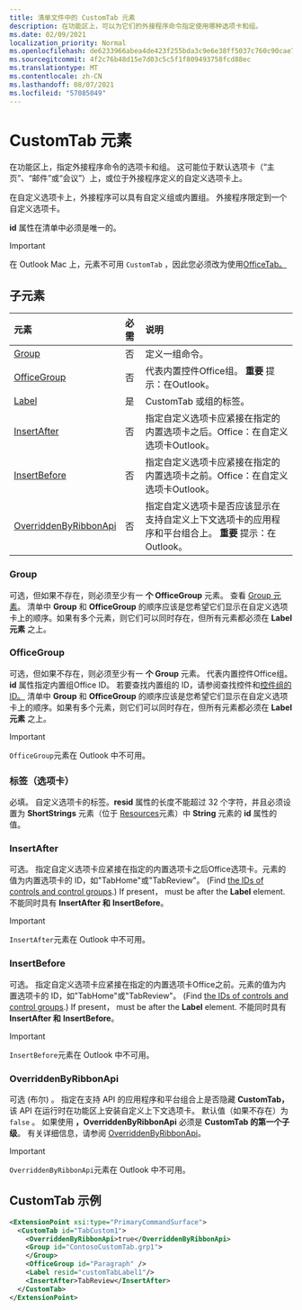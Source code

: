 ```yaml
---
title: 清单文件中的 CustomTab 元素
description: 在功能区上，可以为它们的外接程序命令指定使用哪种选项卡和组。
ms.date: 02/09/2021
localization_priority: Normal
ms.openlocfilehash: de6233966abea4de423f255bda3c9e6e38ff5037c760c90cae7c8a1c7ca6ab2e
ms.sourcegitcommit: 4f2c76b48d15e7d03c5c5f1f809493758fcd88ec
ms.translationtype: MT
ms.contentlocale: zh-CN
ms.lasthandoff: 08/07/2021
ms.locfileid: "57085049"
---
```

# <a name="customtab-element"></a>CustomTab 元素

在功能区上，指定外接程序命令的选项卡和组。 这可能位于默认选项卡（“主页”、“邮件”或“会议”）上，或位于外接程序定义的自定义选项卡上。

在自定义选项卡上，外接程序可以具有自定义组或内置组。 外接程序限定到一个自定义选项卡。

**id** 属性在清单中必须是唯一的。

> [!IMPORTANT]
> 在 Outlook Mac 上，元素不可用 `CustomTab` ，因此您必须改为使用[OfficeTab。](officetab.md)

## <a name="child-elements"></a>子元素

|  元素 |  必需  |  说明  |
|:-----|:-----|:-----|
|  [Group](group.md)      | 否 |  定义一组命令。  |
|  [OfficeGroup](#officegroup)      | 否 |  代表内置控件Office组。 **重要** 提示：在Outlook。 |
|  [Label](#label-tab)      | 是 |  CustomTab 或组的标签。  |
|  [InsertAfter](#insertafter)      | 否 |  指定自定义选项卡应紧接在指定的内置选项卡之后。Office：在自定义选项卡Outlook。  |
|  [InsertBefore](#insertbefore)      | 否 |  指定自定义选项卡应紧接在指定的内置选项卡之前。Office：在自定义选项卡Outlook。  |
|  [OverriddenByRibbonApi](overriddenbyribbonapi.md)      | 否 |  指定自定义选项卡是否应该显示在支持自定义上下文选项卡的应用程序和平台组合上。 **重要** 提示：在Outlook。 |

### <a name="group"></a>Group

可选，但如果不存在，则必须至少有一 **个 OfficeGroup** 元素。 查看 [Group 元素](group.md)。 清单中 **Group** 和 **OfficeGroup** 的顺序应该是您希望它们显示在自定义选项卡上的顺序。如果有多个元素，则它们可以同时存在，但所有元素都必须在 **Label 元素** 之上。

### <a name="officegroup"></a>OfficeGroup

可选，但如果不存在，则必须至少有一 **个 Group** 元素。 代表内置控件Office组。 **id** 属性指定内置组Office ID。 若要查找内置组的 ID，请参阅查找控件和[控件组的 ID。](../../design/built-in-button-integration.md#find-the-ids-of-controls-and-control-groups) 清单中 **Group** 和 **OfficeGroup** 的顺序应该是您希望它们显示在自定义选项卡上的顺序。如果有多个元素，则它们可以同时存在，但所有元素都必须在 **Label 元素** 之上。

> [!IMPORTANT]
> `OfficeGroup`元素在 Outlook 中不可用。

### <a name="label-tab"></a>标签（选项卡）

必填。 自定义选项卡的标签。**resid** 属性的长度不能超过 32 个字符，并且必须设置为 **ShortStrings** 元素（位于 [Resources](resources.md)元素）中 **String** 元素的 **id** 属性的值。

### <a name="insertafter"></a>InsertAfter

可选。 指定自定义选项卡应紧接在指定的内置选项卡之后Office选项卡。元素的值为内置选项卡的 ID，如"TabHome"或"TabReview"。  (Find [the IDs of controls and control groups](../../design/built-in-button-integration.md#find-the-ids-of-controls-and-control-groups).) If present， must be after the **Label** element. 不能同时具有 **InsertAfter 和** **InsertBefore**。

> [!IMPORTANT]
> `InsertAfter`元素在 Outlook 中不可用。

### <a name="insertbefore"></a>InsertBefore

可选。 指定自定义选项卡应紧接在指定的内置选项卡Office之前。元素的值为内置选项卡的 ID，如"TabHome"或"TabReview"。  (Find [the IDs of controls and control groups](../../design/built-in-button-integration.md#find-the-ids-of-controls-and-control-groups).) If present， must be after the **Label** element. 不能同时具有 **InsertAfter 和** **InsertBefore**。

> [!IMPORTANT]
> `InsertBefore`元素在 Outlook 中不可用。

### <a name="overriddenbyribbonapi"></a>OverriddenByRibbonApi

可选 (布尔) 。 指定在支持 API 的应用程序和平台组合上是否隐藏 **CustomTab，** 该 API 在运行时在功能区上安装自定义上下文选项卡。 默认值（如果不存在）为 `false` 。 如果使用 **，OverriddenByRibbonApi** 必须是 **CustomTab 的第一个子级**。  有关详细信息，请参阅 [OverriddenByRibbonApi](overriddenbyribbonapi.md)。

> [!IMPORTANT]
> `OverriddenByRibbonApi`元素在 Outlook 中不可用。

## <a name="customtab-example"></a>CustomTab 示例

```xml
<ExtensionPoint xsi:type="PrimaryCommandSurface">
  <CustomTab id="TabCustom1">
    <OverriddenByRibbonApi>true</OverriddenByRibbonApi>
    <Group id="ContosoCustomTab.grp1">
    </Group>
    <OfficeGroup id="Paragraph" />
    <Label resid="customTabLabel1"/>
    <InsertAfter>TabReview</InsertAfter>
  </CustomTab>
</ExtensionPoint>
```
